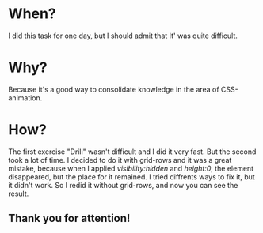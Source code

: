 # When?
I did this task for one day, but I should admit that It' was quite difficult.
# Why?
Because it's a good way to consolidate knowledge in the area of CSS-animation.
# How?
The first exercise "Drill" wasn't difficult and I did it very fast. But the second took a lot of time. I decided to do it with grid-rows and it was a great mistake, because when I applied *visibility:hidden* and *height:0*, the element disappeared, but the place for it remained. I tried diffrents ways to fix it, but it didn't work. So I redid it without grid-rows, and now you can see the result.

## Thank you for attention!
